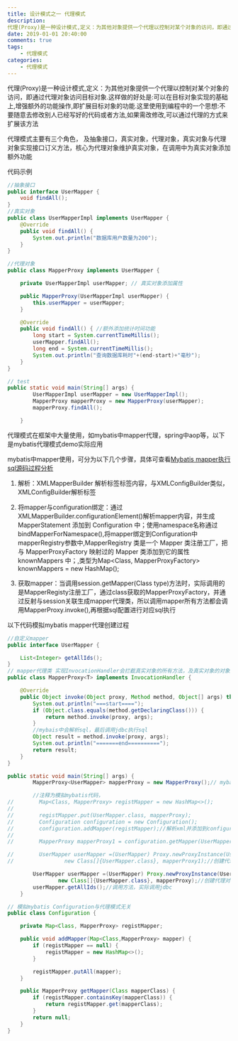 ```yaml
---
title: 设计模式之一 代理模式
description:  
代理(Proxy)是一种设计模式,定义：为其他对象提供一个代理以控制对某个对象的访问，即通过代理对象访问目标对象.这样做的好处是:可以在目标对象实现的基础上,增强额外的功能操作,即扩展目标对象的功能.这里使用到编程中的一个思想:不要随意去修改别人已经写好的代码或者方法,如果需改修改,可以通过代理的方式来扩展该方法
date: 2019-01-01 20:40:00
comments: true
tags: 
    - 代理模式
categories:
    - 代理模式
---
```


代理(Proxy)是一种设计模式,定义：为其他对象提供一个代理以控制对某个对象的访问，即通过代理对象访问目标对象.这样做的好处是:可以在目标对象实现的基础上,增强额外的功能操作,即扩展目标对象的功能.这里使用到编程中的一个思想:不要随意去修改别人已经写好的代码或者方法,如果需改修改,可以通过代理的方式来扩展该方法

代理模式主要有三个角色， 及抽象接口，真实对象，代理对象，真实对象与代理对象实现接口订义方法，核心为代理对象维护真实对象，在调用中为真实对象添加额外功能

代码示例

```java
//抽象接口
public interface UserMapper {
    void findAll();
}
//真实对象
public class UserMapperImpl implements UserMapper {
    @Override
    public void findAll() {
        System.out.println("数据库用户数量为200");
    }
}

//代理对象
public class MapperProxy implements UserMapper {

    private UserMapperImpl userMapper; // 真实对象添加属性

    public MapperProxy(UserMapperImpl userMapper) {
        this.userMapper = userMapper;
    }

    @Override
    public void findAll() { //额外添加统计时间功能
        long start = System.currentTimeMillis();
        userMapper.findAll();
        long end = System.currentTimeMillis();
        System.out.println("查询数据库耗时"+(end-start)+"毫秒");
    }
}

// test
public static void main(String[] args) {
        UserMapperImpl userMapper = new UserMapperImpl();
        MapperProxy mapperProxy = new MapperProxy(userMapper);
        mapperProxy.findAll();

    }
```

代理模式在框架中大量使用，如mybatis中mapper代理，spring中aop等，以下是mybatis代理模式demo实际应用

mybatis中mapper使用，可分为以下几个步骤，具体可查看[Mybatis mapper执行sql源码过程分析][Mybatis mapper执行sql源码过程分析]



1. 解析：XMLMapperBuilder 解析标签<mapper>标签内容，与XMLConfigBuilder类似，XMLConfigBuilder解析<configtion>标签

2. 将mapper与configuration绑定：通过XMLMapperBuilder.configurationElement()解析mapper内容，并生成 MapperStatement 添加到 Configuration 中；使用namespace名称通过bindMapperForNamespace(),将mapper绑定到Configuration中mapperRegistry参数中,MapperRegistry 类是一个 Mapper 类注册工厂，把与 MapperProxyFactory 映射过的 Mapper 类添加到它的属性 knownMappers 中；,类型为Map<Class<?>, MapperProxyFactory<?>> knownMappers = new HashMap();

3. 获取mapper：当调用session.getMapper(Class<T> type)方法时，实际调用的是MapperRegisty注册工厂，通过class获取的MapperProxyFactory，并通过反射与session关联生成mapper代理类，所以调用mapper所有方法都会调用MapperProxy.invoke(),再根据sql配置进行对应sql执行

以下代码模拟mybatis mapper代理创建过程
```java
//自定义mapper
public interface UserMapper {

    List<Integer> getAllIds();
}
// mapper代理类 实现InvocationHandler会拦截真实对象的所有方法，及真实对象的对象会调用invoke()
public class MapperProxy<T> implements InvocationHandler {

    @Override
    public Object invoke(Object proxy, Method method, Object[] args) throws Throwable {
        System.out.println("===start====");
        if (Object.class.equals(method.getDeclaringClass())) {
            return method.invoke(proxy, args);
        }
        //mybais中会解析sql，最后调用jdbc执行sql
        Object result = method.invoke(proxy, args);
        System.out.println("=======end==========");
        return result;
    }
}

public static void main(String[] args) {
        MapperProxy<UserMapper> mapperProxy = new MapperProxy();// mybatis 实际由反射创建

        //注释为模拟mybatis代码，
//        Map<Class, MapperProxy> registMapper = new HashMap<>();
//
//        registMapper.put(UserMapper.class, mapperProxy);
//        Configuration configuration = new Configuration();
//        configuration.addMapper(registMapper);//解析xml并添加到configuration中
//
//        MapperProxy mapperProxy1 = configuration.getMapper(UserMapper.class);//mybatis实际由sqlSession获取

//        UserMapper userMapper =(UserMapper) Proxy.newProxyInstance(UserMapper.class.getClassLoader(),
//                new Class[]{UserMapper.class}, mapperProxy1);//创建代理对象

        UserMapper userMapper =(UserMapper) Proxy.newProxyInstance(UserMapper.class.getClassLoader(),
                new Class[]{UserMapper.class}, mapperProxy);//创建代理对象
        userMapper.getAllIds();//调用方法，实际调用jdbc
    }

// 模拟mybatis Configuration与代理模式无关
public class Configuration {

    private Map<Class, MapperProxy> registMapper;

    public void addMapper(Map<Class,MapperProxy> mapper) {
        if (registMapper == null) {
            registMapper = new HashMap<>();
        }

        registMapper.putAll(mapper);
    }

    public MapperProxy getMapper(Class mapperClass) {
        if (registMapper.containsKey(mapperClass)) {
            return registMapper.get(mapperClass);
        }
        return null;
    }
}
```

[Mybatis mapper执行sql源码过程分析]:http://localhost:4000/2019/05/05/Mybatis%20mapper%E6%89%A7%E8%A1%8C%E8%BF%87%E7%A8%8B%E6%BA%90%E7%A0%81%E8%A7%A3%E6%9E%90/

